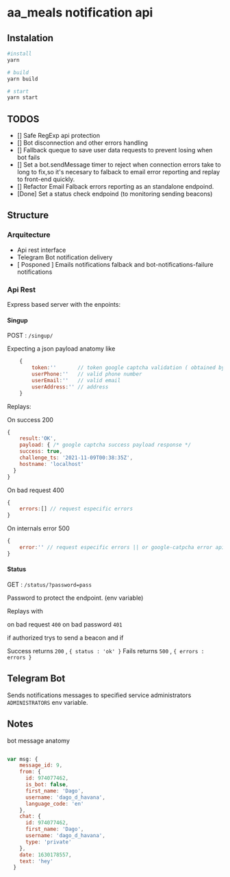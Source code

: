 # aa_meals notification api

## Instalation
```bash
#install 
yarn 

# build
yarn build

# start
yarn start

```

## TODOS
- [] Safe RegExp api protection
- [] Bot disconnection and other errors handling
- [] Fallback queque to save user data requests to prevent losing  when bot fails
- [] Set a bot.sendMessage timer to reject when connection errors take to long to fix,so it's necesary to falback to email error reporting and replay to front-end quickly.
- [] Refactor Email Falback errors reporting as an standalone endpoind.
- [Done] Set a status check endpoind (to monitoring sending beacons)
## Structure
### Arquitecture
-   Api rest interface
-   Telegram Bot notification delivery
-   [ Posponed ] Emails notifications falback and bot-notifications-failure notifications

### Api Rest
Express based server with the enpoints: 

#### Singup

POST : `/singup/` 


Expecting a json payload anatomy like
```js
    {   
        token:''       // token google captcha validation ( obtained by challenge response ) 
        userPhone:''   // valid phone number
        userEmail:''   // valid email
        userAddress:'' // address 
    }
```

Replays:

On success 200 
```js
{
    result:'OK',
    payload: { /* google captcha success payload response */
    success: true,
    challenge_ts: '2021-11-09T00:38:35Z',
    hostname: 'localhost'
  }
}
```

On bad request 400 
```js
{
    errors:[] // request especific errors
}
```

On internals error 500 
```js
{
    error:'' // request especific errors || or google-catpcha error api reason
}
```


#### Status

GET : `/status/?password=pass`

Password to protect the endpoint. (env variable)

Replays with 

on bad request `400`
on bad password `401`

if authorized trys to send a beacon
and if 

Success returns `200` , `{ status : 'ok' }`
Fails returns `500` , `{ errors : errors }`



## Telegram Bot

Sends notifications messages to specified service administrators `ADMINISTRATORS` env variable.


## Notes

bot message anatomy
```js

var msg: {
    message_id: 9,
    from: {
      id: 974077462,
      is_bot: false,
      first_name: 'Dago',
      username: 'dago_d_havana',
      language_code: 'en'
    },
    chat: {
      id: 974077462,
      first_name: 'Dago',
      username: 'dago_d_havana',
      type: 'private'
    },
    date: 1630178557,
    text: 'hey'
  }
```